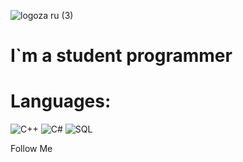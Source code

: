 ![logoza ru (3)](https://user-images.githubusercontent.com/107112651/208922419-3a8955f0-e340-4547-a758-c34ca6866700.png)


# I`m a student programmer

# Languages:



![C++](https://img.shields.io/badge/-C++-f7ebf9?style=for-the-badge&logo=C%2b%2b&logoColor=6296CC)
![C#](https://img.shields.io/badge/-C-f7ebf9)
![SQL](https://img.shields.io/badge/-SQL-f7ebf9?style=for-the-badge&logo=SQLite&logoColor=2e93d3)


Follow Me
